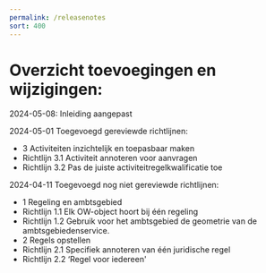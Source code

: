 ```yaml
---
permalink: /releasenotes
sort: 400
---
```


Overzicht toevoegingen en wijzigingen:
===================

2024-05-08: Inleiding aangepast

2024-05-01 
Toegevoegd gereviewde richtlijnen: 
- 3 Activiteiten inzichtelijk en toepasbaar maken
- Richtlijn 3.1 Activiteit annoteren voor aanvragen
- Richtlijn 3.2 Pas de juiste activiteitregelkwalificatie toe 
  
2024-04-11 
Toegevoegd nog niet gereviewde richtlijnen: 
- 1 Regeling en ambtsgebied
- Richtlijn 1.1 Elk OW-object hoort bij één regeling
- Richtlijn 1.2 Gebruik voor het ambtsgebied de geometrie van de ambtsgebiedenservice.
- 2 Regels opstellen
- Richtlijn 2.1 Specifiek annoteren van één juridische regel
- Richtlijn 2.2 ‘Regel voor iedereen'
